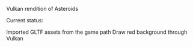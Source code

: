 Vulkan rendition of Asteroids


Current status: 

Imported GLTF assets from the game path
Draw red background through Vulkan
